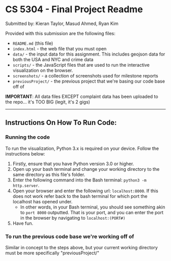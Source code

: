 # CS 5304 - Final Project Readme

Submitted by: Kieran Taylor, Masud Ahmed, Ryan Kim

Provided with this submission are the following files:
* `README.md` (this file)
* `index.html` - the web file that you must open
* `data/` - the input data for this assignment. This includes geojson data for both the USA and NYC and crime data
* `scripts/` - the JavaScript files that are used to run the interactive visualization on the browser.
* `screenshots/` - a collection of screenshots used for milestone reports
* `previousProject/` - the previous project that we're basing our code base off of

__IMPORTANT__: All data files EXCEPT complaint data has been uploaded to the repo... it's TOO BIG (legit, it's 2 gigs)

---

## Instructions On How To Run Code:

### Running the code
To run the visualization, Python 3.x is required on your device. Follow the instructions below:

1. Firstly, ensure that you have Python version 3.0 or higher.
2. Open up your bash terminal and change your working directory to the same directory as this file's folder.
3. Enter the following command into the Bash terminal: ``python3 -m http.server``.
4. Open your browser and enter the following url: ``localhost:8000``. If this does not work refer back to the bash terminal for which port the localhost has opened under.
	* In other words, in your Bash terminal, you should see something akin to ``port 8000`` outputted. That is your port, and you can enter the port in the browser by navigating to ``localhost:(PORT#)``
5. Have fun.

### To run the previous code base we're working off of

Similar in concept to the steps above, but your current working directory must be more specifically "previousProject/" 